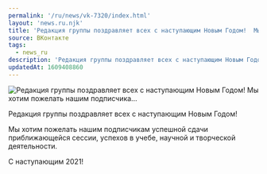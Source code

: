 ```yaml
---
permalink: '/ru/news/vk-7320/index.html'
layout: 'news.ru.njk'
title: 'Редакция группы поздравляет всех с наступающим Новым Годом!  Мы хотим пожелать нашим подписчика'
source: ВКонтакте
tags:
  - news_ru
description: 'Редакция группы поздравляет всех с наступающим Новым Годом!  Мы хотим пожелать нашим подписчика…'
updatedAt: 1609408860
---
```

![Редакция группы поздравляет всех с наступающим Новым Годом!  Мы хотим пожелать нашим подписчика…](https://sun9-23.userapi.com/impg/bokYJ0y2Zjwpo7TG_BnpvprgDu0BDF_yCEjrPQ/GWxS4zvh9sc.jpg?size=1280x1280&quality=96&proxy=1&sign=5342260a588d9902494e8a907e5e5f01&c_uniq_tag=GZdzwlL4q3NpSvBJRVWoT8BLjYsGHZ10GmlsrYK6xLk&type=album)

Редакция группы поздравляет всех с наступающим Новым Годом!

Мы хотим пожелать нашим подписчикам успешной сдачи приближающейся сессии, успехов в учебе, научной и творческой деятельности.

С наступающим 2021!
